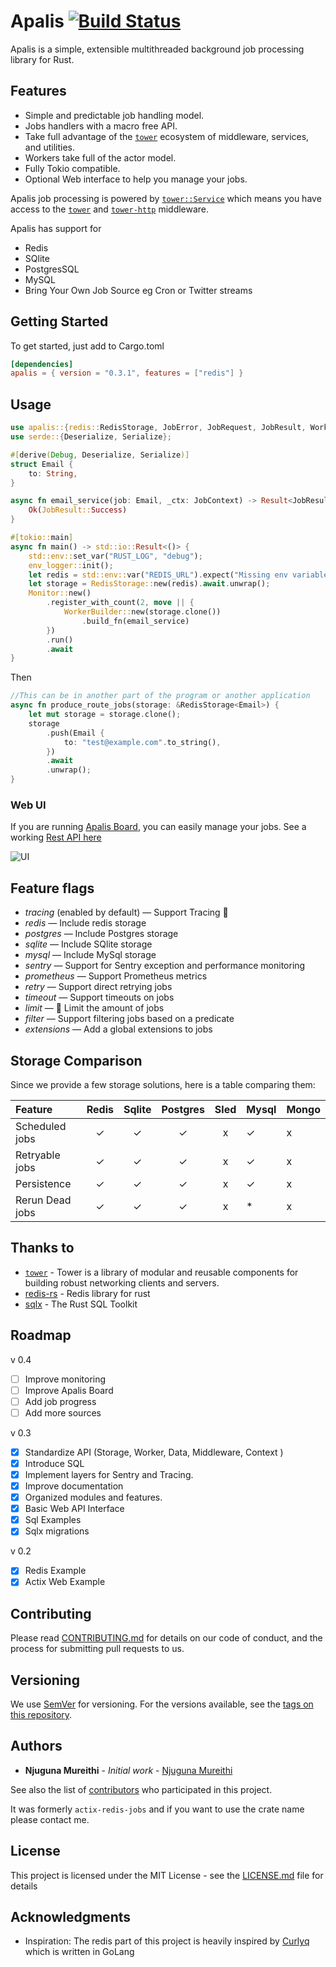 # Apalis [![Build Status](https://travis-ci.org/geofmureithi/apalis.svg?branch=master)](https://travis-ci.org/geofmureithi/apalis)

Apalis is a simple, extensible multithreaded background job processing library for Rust.

## Features

- Simple and predictable job handling model.
- Jobs handlers with a macro free API.
- Take full advantage of the [`tower`] ecosystem of
  middleware, services, and utilities.
- Workers take full of the actor model.
- Fully Tokio compatible.
- Optional Web interface to help you manage your jobs.

Apalis job processing is powered by [`tower::Service`] which means you have access to the [`tower`] and [`tower-http`] middleware.

Apalis has support for

- Redis
- SQlite
- PostgresSQL
- MySQL
- Bring Your Own Job Source eg Cron or Twitter streams

## Getting Started

To get started, just add to Cargo.toml

```toml
[dependencies]
apalis = { version = "0.3.1", features = ["redis"] }
```

## Usage

```rust
use apalis::{redis::RedisStorage, JobError, JobRequest, JobResult, WorkerBuilder, Storage, Monitor, JobContext};
use serde::{Deserialize, Serialize};

#[derive(Debug, Deserialize, Serialize)]
struct Email {
    to: String,
}

async fn email_service(job: Email, _ctx: JobContext) -> Result<JobResult, JobError> {
    Ok(JobResult::Success)
}

#[tokio::main]
async fn main() -> std::io::Result<()> {
    std::env::set_var("RUST_LOG", "debug");
    env_logger::init();
    let redis = std::env::var("REDIS_URL").expect("Missing env variable REDIS_URL");
    let storage = RedisStorage::new(redis).await.unwrap();
    Monitor::new()
        .register_with_count(2, move || {
            WorkerBuilder::new(storage.clone())
                .build_fn(email_service)
        })
        .run()
        .await
}

```

Then

```rust
//This can be in another part of the program or another application
async fn produce_route_jobs(storage: &RedisStorage<Email>) {
    let mut storage = storage.clone();
    storage
        .push(Email {
            to: "test@example.com".to_string(),
        })
        .await
        .unwrap();
}

```

### Web UI

If you are running [Apalis Board](https://github.com/geofmureithi/apalis-board), you can easily manage your jobs. See a working [Rest API here](https://github.com/geofmureithi/apalis/tree/master/examples/rest-api)

![UI](https://github.com/geofmureithi/apalis-board/raw/master/screenshots/workers.png)

## Feature flags

- _tracing_ (enabled by default) — Support Tracing 👀
- _redis_ — Include redis storage
- _postgres_ — Include Postgres storage
- _sqlite_ — Include SQlite storage
- _mysql_ — Include MySql storage
- _sentry_ — Support for Sentry exception and performance monitoring
- _prometheus_ — Support Prometheus metrics
- _retry_ — Support direct retrying jobs
- _timeout_ — Support timeouts on jobs
- _limit_ — 💪 Limit the amount of jobs
- _filter_ — Support filtering jobs based on a predicate
- _extensions_ — Add a global extensions to jobs

## Storage Comparison

Since we provide a few storage solutions, here is a table comparing them:

| Feature         | Redis | Sqlite | Postgres | Sled | Mysql | Mongo |
| :-------------- | :---: | :----: | :------: | :--: | ----- | ----- |
| Scheduled jobs  |   ✓   |   ✓    |    ✓     |  x   | ✓     | x     |
| Retryable jobs  |   ✓   |   ✓    |    ✓     |  x   | ✓     | x     |
| Persistence     |   ✓   |   ✓    |    ✓     |  x   | ✓     | x     |
| Rerun Dead jobs |   ✓   |   ✓    |    ✓     |  x   | \*    | x     |

## Thanks to

- [`tower`] - Tower is a library of modular and reusable components for building robust networking clients and servers.
- [redis-rs](https://github.com/mitsuhiko/redis-rs) - Redis library for rust
- [sqlx](https://github.com/launchbadge/sqlx) - The Rust SQL Toolkit

## Roadmap

v 0.4

- [ ] Improve monitoring
- [ ] Improve Apalis Board
- [ ] Add job progress
- [ ] Add more sources

v 0.3

- [x] Standardize API (Storage, Worker, Data, Middleware, Context )
- [x] Introduce SQL
- [x] Implement layers for Sentry and Tracing.
- [x] Improve documentation
- [x] Organized modules and features.
- [x] Basic Web API Interface
- [x] Sql Examples
- [x] Sqlx migrations

v 0.2

- [x] Redis Example
- [x] Actix Web Example

## Contributing

Please read [CONTRIBUTING.md](CONTRIBUTING.md) for details on our code of conduct, and the process for submitting pull requests to us.

## Versioning

We use [SemVer](http://semver.org/) for versioning. For the versions available, see the [tags on this repository](https://github.com/geofmureithi/apalis/tags).

## Authors

- **Njuguna Mureithi** - _Initial work_ - [Njuguna Mureithi](https://github.com/geofmureithi)

See also the list of [contributors](https://github.com/geofmureithi/apalis/contributors) who participated in this project.

It was formerly `actix-redis-jobs` and if you want to use the crate name please contact me.

## License

This project is licensed under the MIT License - see the [LICENSE.md](LICENSE.md) file for details

## Acknowledgments

- Inspiration: The redis part of this project is heavily inspired by [Curlyq](https://github.com/mcmathja/curlyq) which is written in GoLang

[`tower::service`]: https://docs.rs/tower/latest/tower/trait.Service.html
[`tower`]: https://crates.io/crates/tower
[`actix`]: https://crates.io/crates/actix
[`tower-http`]: https://crates.io/crates/tower-http
[`actor`]: https://docs.rs/actix/0.13.0/actix/trait.Actor.html
